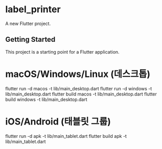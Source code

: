 # label_printer

A new Flutter project.

## Getting Started

This project is a starting point for a Flutter application.

# macOS/Windows/Linux (데스크톱)
flutter run -d macos -t lib/main_desktop.dart
flutter run -d windows -t lib/main_desktop.dart
flutter build macos -t lib/main_desktop.dart
flutter build windows -t lib/main_desktop.dart

# iOS/Android (태블릿 그룹)
flutter run -d apk -t lib/main_tablet.dart
flutter build apk -t lib/main_tablet.dart
